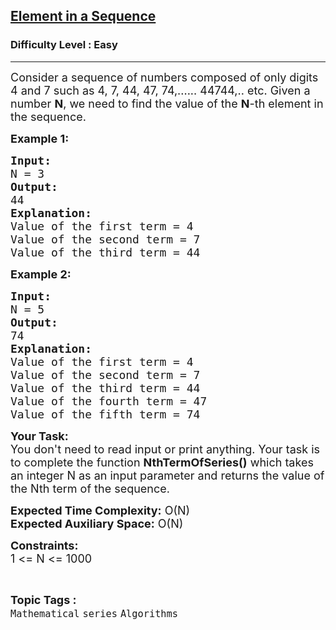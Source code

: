 <h2><a href="https://practice.geeksforgeeks.org/problems/element-in-a-series0807/1?page=2&category[]=series&sortBy=submissions">Element in a Sequence</a></h2><h3>Difficulty Level : Easy</h3><hr><div class="problems_problem_content__Xm_eO"><p><span style="font-size:18px">Consider a sequence of numbers composed of only digits 4 and 7 such as 4, 7, 44, 47, 74,...... 44744,.. etc. Given a number <strong>N</strong>, we need to find&nbsp;the value of the</span><span style="font-size:18px">&nbsp;<strong>N</strong>-th element&nbsp;</span><span style="font-size:18px">in the sequence.</span></p>

<p><span style="font-size:18px"><strong>Example 1:</strong></span></p>

<pre><span style="font-size:18px"><strong>Input:
</strong>N = 3</span>
<span style="font-size:18px"><strong>Output:
</strong>44</span>
<span style="font-size:18px"><strong>Explanation:
</strong>Value of the first term = 4
Value of the second term = 7
Value of the third term = 44</span></pre>

<p><strong><span style="font-size:18px">Example 2:</span></strong></p>

<pre><strong><span style="font-size:18px">Input:
</span></strong><span style="font-size:18px">N = 5</span>
<strong><span style="font-size:18px">Output:
</span></strong><span style="font-size:18px">74</span>
<span style="font-size:18px"><strong>Explanation:
</strong>Value of the first term = 4
Value of the second term = 7
Value of the third term = 44
Value of the fourth term = 47
Value of the fifth term = 74
</span></pre>

<p><span style="font-size:18px"><strong>Your Task:&nbsp;&nbsp;</strong></span><br>
<span style="font-size:18px">You don't need to read input or print anything. Your task is to complete the function&nbsp;<strong>NthTermOfSeries()</strong>&nbsp;which takes an integer N as an input parameter and returns the value of the Nth term of the sequence.</span></p>

<p><span style="font-size:18px"><strong>Expected Time Complexity:</strong>&nbsp;O(N)<br>
<strong>Expected Auxiliary Space:</strong>&nbsp;O(N)</span></p>

<p><span style="font-size:18px"><strong>Constraints:</strong><br>
1 &lt;= N &lt;= 1000</span></p>
</div><br><p><span style=font-size:18px><strong>Topic Tags : </strong><br><code>Mathematical</code>&nbsp;<code>series</code>&nbsp;<code>Algorithms</code>&nbsp;